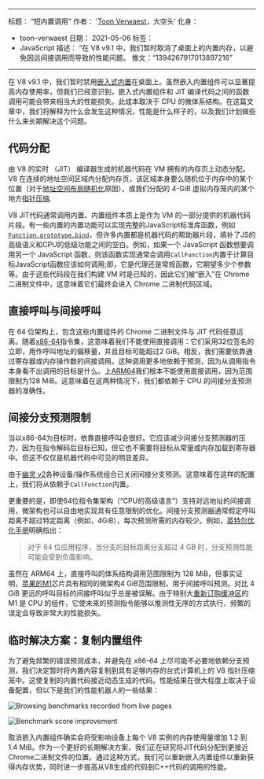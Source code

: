 ***

标题： “短内置调用”
作者： '[Toon Verwaest](https://twitter.com/tverwaes)，大空头'
化身：

*   toon-verwaest
    日期： 2021-05-06
    标签：
*   JavaScript
    描述： “在 V8 v9.1 中，我们暂时取消了桌面上的内置内存，以避免因远间接调用而导致的性能问题。
    推文：“1394267917013897216”

***

在 V8 v9.1 中，我们暂时禁用[嵌入式内置](https://v8.dev/blog/embedded-builtins)在桌面上。虽然嵌入内置组件可以显著提高内存使用率，但我们已经意识到，嵌入式内置组件和 JIT 编译代码之间的函数调用可能会带来相当大的性能损失。此成本取决于 CPU 的微体系结构。在这篇文章中，我们将解释为什么会发生这种情况，性能是什么样子的，以及我们计划做些什么来长期解决这个问题。

## 代码分配

由 V8 的实时 （JIT） 编译器生成的机器代码在 VM 拥有的内存页上动态分配。V8 在连续的地址空间区域内分配内存页，该区域本身要么随机位于内存中的某个位置（对于[地址空间布局随机化](https://en.wikipedia.org/wiki/Address_space_layout_randomization)原因），或我们分配的 4-GiB 虚拟内存笼内的某个地方[指针压缩](https://v8.dev/blog/pointer-compression).

V8 JIT代码通常调用内置。内置组件本质上是作为 VM 的一部分提供的机器代码片段。有一些内置的内置功能可以实现完整的JavaScript标准库函数，例如[`Function.prototype.bind`](https://developer.mozilla.org/docs/Web/JavaScript/Reference/Global_objects/Function/bind)，但许多内置都是机器代码的帮助器片段，填补了JS的高级语义和CPU的低级功能之间的空白。例如，如果一个 JavaScript 函数想要调用另一个 JavaScript 函数，则该函数实现通常会调用`CallFunction`内置于计算目标JavaScript函数应该如何调用;即，它是代理还是常规函数，它期望多少个参数等。由于这些代码段在我们构建 VM 时是已知的，因此它们被“嵌入”在 Chrome 二进制文件中，这意味着它们最终会进入 Chrome 二进制代码区域。

## 直接呼叫与间接呼叫

在 64 位架构上，包含这些内置组件的 Chrome 二进制文件与 JIT 代码任意远离。随着[x86-64](https://en.wikipedia.org/wiki/X86-64)指令集，这意味着我们不能使用直接调用：它们采用32位签名的立即，用作呼叫地址的偏移量，并且目标可能超过2 GiB。相反，我们需要依靠通过寄存器或内存操作数的间接调用。这种调用更多地依赖于预测，因为从调用指令本身看不出调用的目标是什么。上[ARM64](https://en.wikipedia.org/wiki/AArch64)我们根本不能使用直接调用，因为范围限制为128 MiB。这意味着在这两种情况下，我们都依赖于 CPU 的间接分支预测器的准确性。

## 间接分支预测限制

当以x86-64为目标时，依靠直接呼叫会很好。它应该减少间接分支预测器的压力，因为在指令解码后目标已知，但它也不需要将目标从常量或内存加载到寄存器中。但这不仅仅是机器代码中可见的明显差异。

由于[幽灵 v2](https://googleprojectzero.blogspot.com/2018/01/reading-privileged-memory-with-side.html)各种设备/操作系统组合已关闭间接分支预测。这意味着在这样的配置上，我们将从依赖于`CallFunction`内置。

更重要的是，即使64位指令集架构（“CPU的高级语言”）支持对远地址的间接调用，微架构也可以自由地实现具有任意限制的优化。间接分支预测器通常假定呼叫距离不超过特定距离（例如，4GiB），每次预测所需的内存较少。例如，[英特尔优化手册](https://www.intel.com/content/dam/www/public/us/en/documents/manuals/64-ia-32-architectures-optimization-manual.pdf)明确指出：

> 对于 64 位应用程序，当分支的目标距离分支超过 4 GB 时，分支预测性能可能会受到负面影响。

虽然在 ARM64 上，直接呼叫的体系结构调用范围限制为 128 MiB，但事实证明，[苹果的M1](https://en.wikipedia.org/wiki/Apple_M1)芯片具有相同的微架构4 GiB范围限制，用于间接呼叫预测。对比 4 GiB 更远的呼叫目标的间接呼叫似乎总是被误解。由于特别大[重新订购缓冲区](https://en.wikipedia.org/wiki/Re-order_buffer)的 M1 是 CPU 的组件，它使未来的预测指令能够以推测性无序的方式执行，频繁的误定会导致非常大的性能损失。

## 临时解决方案：复制内置组件

为了避免频繁的错误预测成本，并避免在 x86-64 上尽可能不必要地依赖分支预测，我们决定暂时将内置内容复制到具有足够内存的台式计算机上的 V8 指针压缩笼中。这使复制的内置代码接近动态生成的代码。性能结果在很大程度上取决于设备配置，但以下是我们的性能机器人的一些结果：

![Browsing benchmarks recorded from live pages](/\_img/short-builtin-calls/v8-browsing.svg)

![Benchmark score improvement](/\_img/short-builtin-calls/benchmarks.svg)

取消嵌入内置组件确实会将受影响设备上每个 V8 实例的内存使用量增加 1.2 到 1.4 MiB。作为一个更好的长期解决方案，我们正在研究将JIT代码分配到更接近Chrome二进制文件的位置。通过这种方式，我们可以重新嵌入内置组件以重新获得内存优势，同时进一步提高从V8生成的代码到C++代码的调用的性能。
